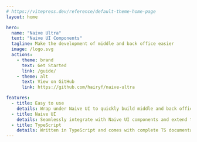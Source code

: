 ```yaml
---
# https://vitepress.dev/reference/default-theme-home-page
layout: home

hero:
  name: "Naive Ultra"
  text: "Naive UI Components"
  tagline: Make the development of middle and back office easier
  image: /logo.svg
  actions:
    - theme: brand
      text: Get Started
      link: /guide/
    - theme: alt
      text: View on GitHub
      link: https://github.com/hairyf/naive-ultra

features:
  - title: Easy to use
    details: Wrap under Naive UI to quickly build middle and back office systems.
  - title: Naive UI
    details: Seamlessly integrate with Naive UI components and extend them further.
  - title: TypeScript
    details: Written in TypeScript and comes with complete TS documentation.
---
```


